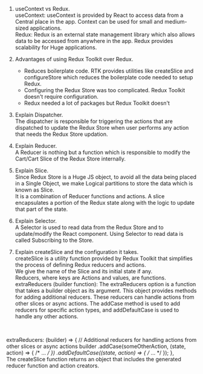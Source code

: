 1. useContext vs Redux.  
   useContext: useContext is provided by React to access data from a Central place in the app. Context can be used for small and medium-sized applications.  
   Redux: Redux is an external state management library which also allows data to be accessed from anywhere in the app. Redux provides scalability for Huge applications.  

2. Advantages of using Redux Toolkit over Redux.  
   - Reduces boilerplate code. RTK provides utilities like createSlice and configureStore which reduces the boilerplate code needed to setup Redux.
   - Configuring the Redux Store was too complicated. Redux Toolkit doesn't require configuration.
   - Redux needed a lot of packages but Redux Toolkit doesn't

3. Explain Dispatcher.  
   The dispatcher is responsible for triggering the actions that are dispatched to update the Redux Store when user performs any action that needs the Redux Store updation.

4. Explain Reducer.  
   A Reducer is nothing but a function which is responsible to modify the Cart/Cart Slice of the Redux Store internally.

5. Explain Slice.  
   Since Redux Store is a Huge JS object, to avoid all the data being placed in a Single Object, we make Logical partitions to store the data which is known as Slice.  
   It is a combination of Reducer functions and actions. A slice encapsulates a portion of the Redux state along with the logic to update that part of the state.

6. Explain Selector.  
   A Selector is used to read data from the Redux Store and to update/modify the React component. Using Selector to read data is called Subscribing to the Store.

7. Explain createSlice and the configuration it takes.  
   createSlice is a utility function provided by Redux Toolkit that simplifies the process of defining Redux reducers and actions.  
   We give the name of the Slice and its initial state if any.  
   Reducers, where keys are Actions and values, are functions.  
   extraReducers (builder function): The extraReducers option is a function that takes a builder object as its argument. This object provides methods for adding additional reducers. These reducers can handle actions from other slices or async actions. The addCase method is used to add reducers for specific action types, and addDefaultCase is used to handle any other actions.  

<br/>

   extraReducers: (builder) => {
    // Additional reducers for handling actions from other slices or async actions
    builder
      .addCase(someOtherAction, (state, action) => { /* ... */ })
      .addDefaultCase((state, action) => { /* ... */ });
  },
<br/>
The createSlice function returns an object that includes the generated reducer function and action creators. 
   
